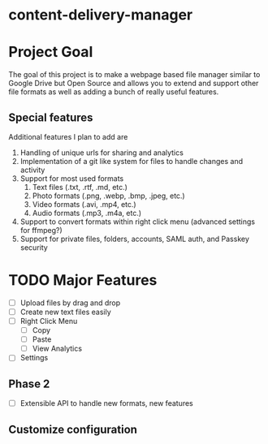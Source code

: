 # content-delivery-manager

# Project Goal
  The goal of this project is to make a webpage based file manager similar to 
  Google Drive but Open Source and allows you to extend and support other file
  formats as well as adding a bunch of really useful features.

## Special features
  Additional features I plan to add are
1. Handling of unique urls for sharing and analytics
2. Implementation of a git like system for files to handle changes and activity
3. Support for most used formats
   1. Text files (.txt, .rtf, .md, etc.)
   2. Photo formats (.png, .webp, .bmp, .jpeg, etc.)
   3. Video formats (.avi, .mp4, etc.)
   4. Audio formats (.mp3, .m4a, etc.)
4. Support to convert formats within right click menu (advanced settings for ffmpeg?)
5. Support for private files, folders, accounts, SAML auth, and Passkey security

# TODO Major Features
- [ ] Upload files by drag and drop
- [ ] Create new text files easily
- [ ] Right Click Menu
  - [ ] Copy
  - [ ] Paste
  - [ ] View Analytics
- [ ] Settings
## Phase 2
- [ ] Extensible API to handle new formats, new features

## Customize configuration
